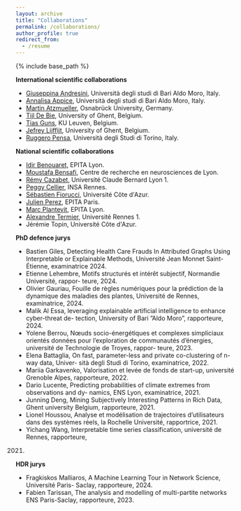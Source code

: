 ```yaml
---
layout: archive
title: "Collaborations"
permalink: /collaborations/
author_profile: true
redirect_from:
  - /resume
---
```


{% include base_path %}

**International scientific collaborations**
* <a href="https://kdde.di.uniba.it/people/giuseppina-andresini/">Giuseppina Andresini</a>, Università degli studi di Bari Aldo Moro, Italy.
* <a href="https://kdde.di.uniba.it/people/annalisa-appice/">Annalisa Appice</a>, Università degli studi di Bari Aldo Moro, Italy.
* <a href="https://martin.atzmueller.net/">Martin Atzmueller</a>, Osnabrück University, Germany.
* <a href="https://ai.ugent.be/people/TijlDeBie.en.html">Tijl De Bie</a>, University of Ghent, Belgium.
* <a href="https://people.cs.kuleuven.be/~tias.guns/">Tias Guns</a>, KU Leuven, Belgium.
* <a href="https://research.ugent.be/web/person/jefrey-lijffijt-0/en">Jefrey Lijffijt</a>, University of Ghent, Belgium.
* <a href="http://www.di.unito.it/~pensa/">Ruggero Pensa</a>, Università degli Studi di Torino, Italy.
  

**National scientific collaborations**
* <a href="https://www.lre.epita.fr/perso/idir-benouaret/">Idir Benouaret</a>, EPITA Lyon.
* <a href="https://sites.google.com/site/moustafabensafi/home">Moustafa Bensafi</a>, Centre de recherche en neurosciences de Lyon.
* <a href="https://cazabetremy.fr/">Rémy Cazabet</a>, Université Claude Bernard Lyon 1.
* <a href="https://people.irisa.fr/Peggy.Cellier/">Peggy Cellier</a>, INSA Rennes.
* <a href="https://univ-cotedazur.fr/annuaire/m-sebastien-fiorucci">Sébastien Fiorucci</a>, Université Côte d'Azur.
* <a href="https://www.lre.epita.fr/people/staff/">Julien Perez</a>, EPITA Paris.
* <a href="https://www.lre.epita.fr/perso/marc-plantevit/">Marc Plantevit</a>, EPITA Lyon.
* <a href="https://people.irisa.fr/Alexandre.Termier/">Alexandre Termier</a>, Université Rennes 1.
* <a hrfe="https://univ-cotedazur.fr/jeremie-topin">Jérémie Topin</a>, Université Côte d'Azur.

**PhD defence jurys**
* Bastien Giles, Detecting Health Care Frauds In Attributed Graphs Using Interpretable or
Explainable Methods, Université Jean Monnet Saint-Étienne, examinatrice 2024.
* Etienne Lehembre, Motifs structurés et intérêt subjectif, Normandie Université, rappor-
teure, 2024.
* Olivier Gauriau, Fouille de règles numériques pour la prédiction de la dynamique des
maladies des plantes, Université de Rennes, examinatrice, 2024.
* Malik Al Essa, leveraging explainable artificial intelligence to enhance cyber-threat de-
tection, University of Bari ”Aldo Moro”, rapporteure, 2024.
* Yolene Berrou, Nœuds socio-énergétiques et complexes simpliciaux orientés données pour
l’exploration de communautés d’énergies, université de Technologie de Troyes, rappor-
teure, 2023.
* Elena Battaglia, On fast, parameter-less and private co-clustering of n-way data, Univer-
sità degli Studi di Torino, examinatrice, 2022.
* Mariia Garkavenko, Valorisation et levée de fonds de start-up, université Grenoble Alpes,
rapporteure, 2022.
* Dario Lucente, Predicting probabilities of climate extremes from observations and dy-
namics, ENS Lyon, examinatrice, 2021.
* Junning Deng, Mining Subjectively Interesting Patterns in Rich Data, Ghent university
Belgium, rapporteure, 2021.
*  Lionel Houssou, Analyse et modélisation de trajectoires d’utilisateurs dans des systèmes
réels, la Rochelle Université, rapportrice, 2021.
* Yichang Wang, Interpretable time series classification, université de Rennes, rapporteure,
2021.

  **HDR jurys**
* Fragkiskos Malliaros, A Machine Learning Tour in Network Science, Université Paris-
Saclay, rapporteure, 2024.
* Fabien Tarissan, The analysis and modelling of multi-partite networks ENS Paris-Saclay,
rapporteure, 2023.
